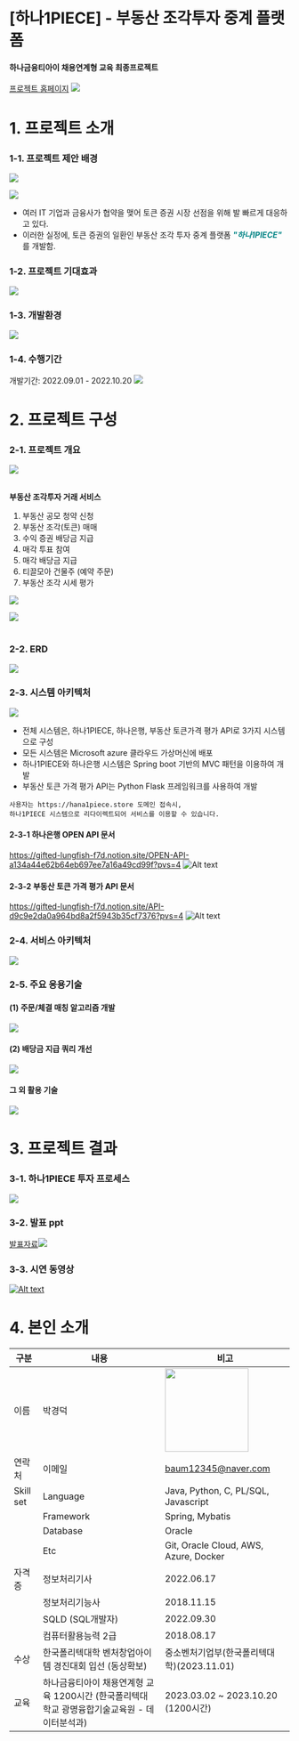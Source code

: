 # [하나1PIECE] - 부동산 조각투자 중계 플랫폼
#### 하나금융티아이 채용연계형 교육 최종프로젝트
[프로젝트 홈페이지](/)
<img src="img/01.png"/> <br/>

# 1. 프로젝트 소개
### 1-1. 프로젝트 제안 배경
<img src="img/02.png"/> <br/>

<img src="img/03.png"/> <br/>
- 여러 IT 기업과 금융사가 협약을 맺어 토큰 증권 시장 선점을 위해 발 빠르게 대응하고 있다.
- 이러한 실정에, 토큰 증권의 일환인 부동산 조각 투자 중계 플랫폼 <b><i style="color: #008485;">"하나1PIECE"</i></b> 를 개발함.<br/>

### 1-2. 프로젝트 기대효과
<img src="img/04.png"/> <br/>

### 1-3. 개발환경
<img src="img/05.png"/> <br/>

### 1-4. 수행기간
개발기간: 2022.09.01 - 2022.10.20
<img src="img/06.png"/> <br/>

# 2. 프로젝트 구성
### 2-1. 프로젝트 개요
<img src="img/07.png"/><br/><br/>

<b>부동산 조각투자 거래 서비스</b>
1. 부동산 공모 청약 신청
2. 부동산 조각(토큰) 매매
3. 수익 증권 배당금 지급
4. 매각 투표 참여
5. 매각 배당금 지급
6. 티끌모아 건물주 (예약 주문)
7. 부동산 조각 시세 평가<br/>

<img src="img/08.png"/><br/>

<img src="img/09.png"/> <br/><br/>




### 2-2. ERD
<img src="img/10.png"/> <br/>

### 2-3. 시스템 아키텍처
<img src="img/11.png"/> <br/>
- 전체 시스템은, 하나1PIECE, 하나은행, 부동산 토큰가격 평가 API로 3가지 시스템으로 구성
- 모든 시스템은 Microsoft azure 클라우드 가상머신에 배포
- 하나1PIECE와 하나은행 시스템은 Spring boot 기반의 MVC 패턴을 이용하여 개발
- 부동산 토큰 가격 평가 API는 Python Flask 프레임워크를 사용하여 개발

```
사용자는 https://hana1piece.store 도메인 접속시,
하나1PIECE 시스템으로 리다이렉트되어 서비스를 이용할 수 있습니다.
```

#### 2-3-1 하나은행 OPEN API 문서
https://gifted-lungfish-f7d.notion.site/OPEN-API-a134a44e62b64eb697ee7a16a49cd99f?pvs=4
![Alt text](image-5.png)

#### 2-3-2 부동산 토큰 가격 평가 API 문서
https://gifted-lungfish-f7d.notion.site/API-d9c9e2da0a964bd8a2f5943b35cf7376?pvs=4
![Alt text](image-3.png)

### 2-4. 서비스 아키텍처
<img src="img/12.png"/> <br/>

### 2-5. 주요 응용기술
#### (1) 주문/체결 매칭 알고리즘 개발
<img src="img/13.png"/> <br/>

#### (2) 배당금 지급 쿼리 개선
<img src="img/14.png"/> <br/>

#### 그 외 활용 기술
<img src="img/15.png"/> <br/>


# 3. 프로젝트 결과
### 3-1. 하나1PIECE 투자 프로세스
<img src="img/16.png"/> <br/>


### 3-2. 발표 ppt
[발표자료<img src="img/17.png"/>](/산출물/최종발표PPT/하나1PIECE(조각투자중계플랫폼)_최종발표_박경덕.pdf) <br/>

### 3-3. 시연 동영상
<a href="https://youtu.be/HvK63AAM3xg">![Alt text](image-7.png)</a><br/>
# 4. 본인 소개

| 구분           | 내용                                                                                          | 비고                                       |
| -------------- | --------------------------------------------------------------------------------------------- | ------------------------------------------ |
| 이름           | 박경덕                       | <img src="img/photo.jpg" width="150">       |
| 연락처          |이메일                       |baum12345@naver.com                          |
| Skill set     | Language                  | Java, Python, C, PL/SQL, Javascript                                             |
|               | Framework                     | Spring, Mybatis                                             |
|               | Database                  | Oracle                                             |
|               | Etc                       | Git, Oracle Cloud, AWS, Azure, Docker                                             |
| 자격증          | 정보처리기사                                                  | 2022.06.17 |
|               | 정보처리기능사                                                 | 2018.11.15  |
|               | SQLD (SQL개발자)                                             | 2022.09.30  |
|               | 컴퓨터활용능력 2급                                              | 2018.08.17  |
| 수상           | 한국폴리텍대학 벤처창업아이템 경진대회 입선 (동상확보)                                 | 중소벤처기업부(한국폴리텍대학)(2023.11.01) |
| 교육        | 하나금융티아이 채용연계형 교육 1200시간 (한국폴리텍대학교 광명융합기술교육원 - 데이터분석과) | 2023.03.02 ~ 2023.10.20 (1200시간)         |